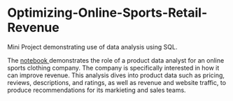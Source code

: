 # Optimizing-Online-Sports-Retail-Revenue
Mini Project demonstrating use of data analysis using SQL.

<p>The <a href="https://github.com/jonpresto/Optimizing-Online-Sports-Retail-Revenue/blob/main/sql%20notebook.ipynb" target="_blank"> notebook </a> demonstrates the role of a product data analyst for an online sports clothing company.  The company is specifically interested in how it can improve revenue.  This analysis dives into product data such as pricing, reviews, descriptions, and ratings, as well as revenue and website traffic, to produce recommendations for its markieting and sales teams.</p>

